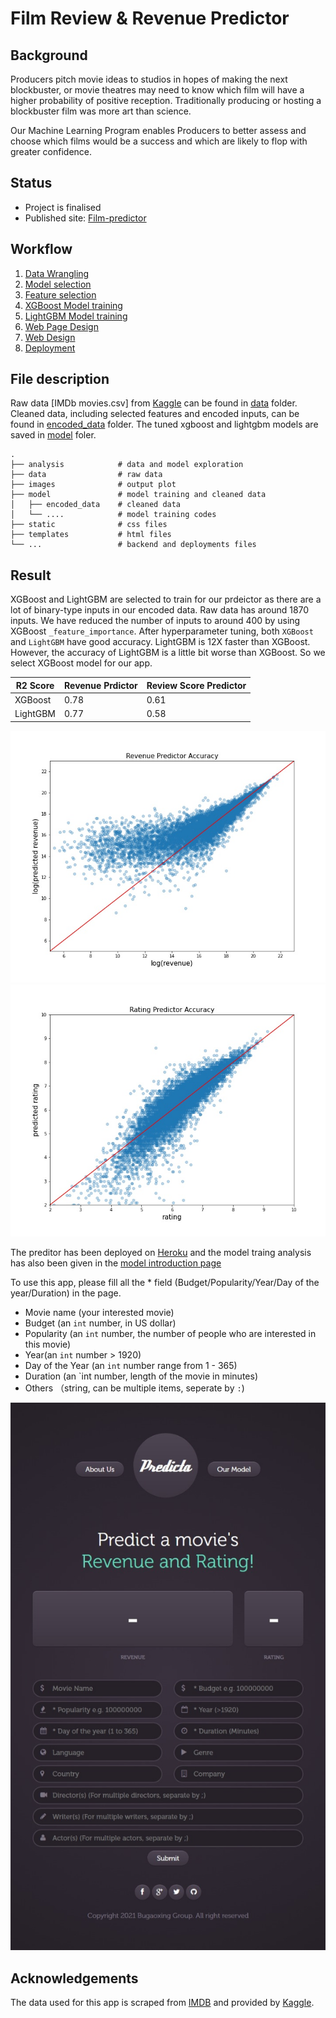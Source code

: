 # Film Review & Revenue Predictor

## Background

Producers pitch movie ideas to studios in hopes of making the next blockbuster, or movie theatres may need to know which film will have a higher probability of positive reception. Traditionally producing or hosting a blockbuster film was more art than science.

Our Machine Learning Program enables Producers to better assess and choose which films would be a success and which are likely to flop with greater confidence.

## Status

* Project is finalised
* Published site: [Film-predictor](https://film-predict.herokuapp.com/)

## Workflow

1. [Data Wrangling](model/01_Data_Wrangling.ipynb)
2. [Model selection](model/02_Model_Selection.ipynb)
3. [Feature selection](model/03_Feature_Importance.ipynb)
4. [XGBoost Model training](model/04_Predictor_XGBOOST_Hyperparameter.ipynb)
5. [LightGBM Model training](model/05_Predictor_LightGBM_Hyperparameter.ipynb)
6. [Web Page Design](templates/index.html)
7. [Web Design](app.py)
8. [Deployment](requirements.txt)

## File description

Raw data [IMDb movies.csv] from [Kaggle](https://www.kaggle.com/stefanoleone992/imdb-extensive-dataset) can be found in [data](data) folder. Cleaned data, including selected features and encoded inputs, can be found in [encoded_data](model/encoded_data) folder. The tuned xgboost and lightgbm models are saved in [model](model) foler.

    .
    ├── analysis            # data and model exploration 
    ├── data                # raw data
    ├── images              # output plot
    ├── model               # model training and cleaned data
    │   ├── encoded_data    # cleaned data
    │   └── ....            # model training codes
    ├── static              # css files
    ├── templates           # html files
    └── ...                 # backend and deployments files

## Result

XGBoost and LightGBM are selected to train for our prdeictor as there are a lot of binary-type inputs in our encoded data. Raw data has around 1870 inputs. We have reduced the number of inputs to around 400 by using XGBoost `_feature_importance`. After hyperparameter tuning, both `XGBoost` and `LightGBM` have good accuracy. LightGBM is 12X faster than XGBoost. However, the accuracy of LightGBM is a little bit worse than XGBoost. So we select XGBoost model for our app.

R2 Score | Revenue Prdictor | Review Score Predictor
---------| ---------------- | ----------------------
XGBoost | 0.78 | 0.61
LightGBM | 0.77 | 0.58

![Revenue Predictor Accuracy by XGBoost model](images/revenue_predictor_accuracy_xgb.jpg)
![Review Score Predictor Accuracy by XGBoost model](images/rating_predictor_accuracy_xgb.jpg)

The preditor has been deployed on [Heroku](https://film-predict.herokuapp.com/) and the model traing analysis has also been given in the [model introduction page](https://film-predict.herokuapp.com/model)

To use this app, please fill all  the * field (Budget/Popularity/Year/Day of the year/Duration) in the page.

* Movie name (your interested movie)
* Budget (an `int` number, in US dollar)
* Popularity (an `int` number, the number of people who are interested in this movie)
* Year(an `int` number > 1920)
* Day of the Year (an `int` number range from 1 - 365)
* Duration (an `int number, length of the movie in minutes)
* Others （string, can be multiple items, seperate by `:`)

![Film predictor](images/predicta.jpeg)

## Acknowledgements
The data used for this app is scraped from [IMDB](https://www.imdb.com) and provided by [Kaggle](https://www.kaggle.com/stefanoleone992/imdb-extensive-dataset).
